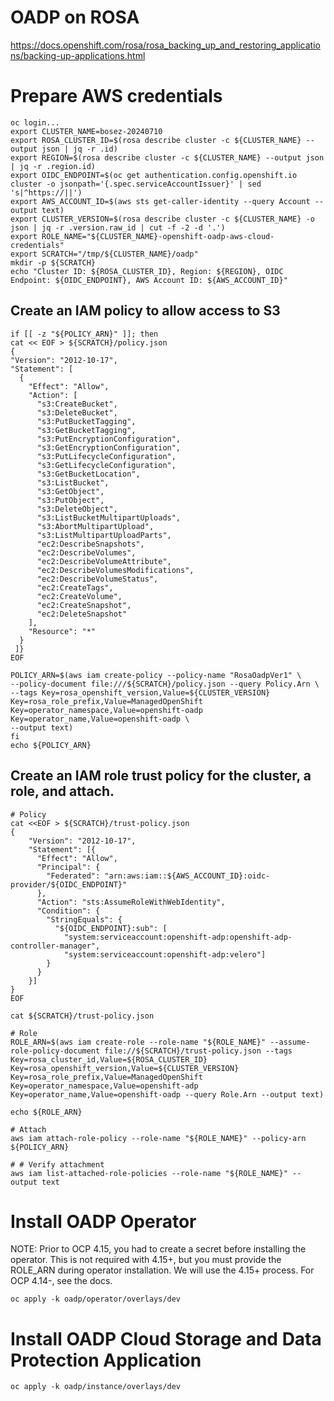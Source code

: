 # OADP on ROSA
https://docs.openshift.com/rosa/rosa_backing_up_and_restoring_applications/backing-up-applications.html

# Prepare AWS credentials
```
oc login...
export CLUSTER_NAME=bosez-20240710
export ROSA_CLUSTER_ID=$(rosa describe cluster -c ${CLUSTER_NAME} --output json | jq -r .id)
export REGION=$(rosa describe cluster -c ${CLUSTER_NAME} --output json | jq -r .region.id)
export OIDC_ENDPOINT=$(oc get authentication.config.openshift.io cluster -o jsonpath='{.spec.serviceAccountIssuer}' | sed 's|^https://||')
export AWS_ACCOUNT_ID=$(aws sts get-caller-identity --query Account --output text)
export CLUSTER_VERSION=$(rosa describe cluster -c ${CLUSTER_NAME} -o json | jq -r .version.raw_id | cut -f -2 -d '.')
export ROLE_NAME="${CLUSTER_NAME}-openshift-oadp-aws-cloud-credentials"
export SCRATCH="/tmp/${CLUSTER_NAME}/oadp"
mkdir -p ${SCRATCH}
echo "Cluster ID: ${ROSA_CLUSTER_ID}, Region: ${REGION}, OIDC Endpoint: ${OIDC_ENDPOINT}, AWS Account ID: ${AWS_ACCOUNT_ID}"
```
## Create an IAM policy to allow access to S3
```
if [[ -z "${POLICY_ARN}" ]]; then
cat << EOF > ${SCRATCH}/policy.json 
{
"Version": "2012-10-17",
"Statement": [
  {
    "Effect": "Allow",
    "Action": [
      "s3:CreateBucket",
      "s3:DeleteBucket",
      "s3:PutBucketTagging",
      "s3:GetBucketTagging",
      "s3:PutEncryptionConfiguration",
      "s3:GetEncryptionConfiguration",
      "s3:PutLifecycleConfiguration",
      "s3:GetLifecycleConfiguration",
      "s3:GetBucketLocation",
      "s3:ListBucket",
      "s3:GetObject",
      "s3:PutObject",
      "s3:DeleteObject",
      "s3:ListBucketMultipartUploads",
      "s3:AbortMultipartUpload",
      "s3:ListMultipartUploadParts",
      "ec2:DescribeSnapshots",
      "ec2:DescribeVolumes",
      "ec2:DescribeVolumeAttribute",
      "ec2:DescribeVolumesModifications",
      "ec2:DescribeVolumeStatus",
      "ec2:CreateTags",
      "ec2:CreateVolume",
      "ec2:CreateSnapshot",
      "ec2:DeleteSnapshot"
    ],
    "Resource": "*"
  }
 ]}
EOF

POLICY_ARN=$(aws iam create-policy --policy-name "RosaOadpVer1" \
--policy-document file:///${SCRATCH}/policy.json --query Policy.Arn \
--tags Key=rosa_openshift_version,Value=${CLUSTER_VERSION} Key=rosa_role_prefix,Value=ManagedOpenShift Key=operator_namespace,Value=openshift-oadp Key=operator_name,Value=openshift-oadp \
--output text)
fi
echo ${POLICY_ARN}
```
## Create an IAM role trust policy for the cluster, a role, and attach.
```
# Policy
cat <<EOF > ${SCRATCH}/trust-policy.json
{
    "Version": "2012-10-17",
    "Statement": [{
      "Effect": "Allow",
      "Principal": {
        "Federated": "arn:aws:iam::${AWS_ACCOUNT_ID}:oidc-provider/${OIDC_ENDPOINT}"
      },
      "Action": "sts:AssumeRoleWithWebIdentity",
      "Condition": {
        "StringEquals": {
          "${OIDC_ENDPOINT}:sub": [
            "system:serviceaccount:openshift-adp:openshift-adp-controller-manager",
            "system:serviceaccount:openshift-adp:velero"]
        }
      }
    }]
}
EOF

cat ${SCRATCH}/trust-policy.json

# Role
ROLE_ARN=$(aws iam create-role --role-name "${ROLE_NAME}" --assume-role-policy-document file://${SCRATCH}/trust-policy.json --tags Key=rosa_cluster_id,Value=${ROSA_CLUSTER_ID} Key=rosa_openshift_version,Value=${CLUSTER_VERSION} Key=rosa_role_prefix,Value=ManagedOpenShift Key=operator_namespace,Value=openshift-adp Key=operator_name,Value=openshift-oadp --query Role.Arn --output text)

echo ${ROLE_ARN}

# Attach
aws iam attach-role-policy --role-name "${ROLE_NAME}" --policy-arn ${POLICY_ARN}

# # Verify attachment
aws iam list-attached-role-policies --role-name "${ROLE_NAME}" --output text
```
# Install OADP Operator
NOTE: Prior to OCP 4.15, you had to create a secret before installing the operator. This is not required with 4.15+, but you must provide the ROLE_ARN during operator installation. We will use the 4.15+ process. For OCP 4.14-, see the docs.
```
oc apply -k oadp/operator/overlays/dev
```
# Install OADP Cloud Storage and Data Protection Application
```
oc apply -k oadp/instance/overlays/dev
```
